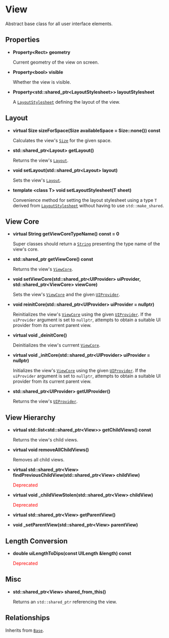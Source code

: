 # View

Abstract base class for all user interface elements.

## Properties

* **Property<Rect\> geometry**

	Current geometry of the view on screen.

* **Property<bool\> visible**

	Whether the view is visible.

* **Property<std::shared_ptr<LayoutStylesheet\>\> layoutStylesheet**

	A [`LayoutStylesheet`](layout_stylesheet.md) defining the layout of the view.

## Layout

* **virtual Size sizeForSpace(Size availableSpace = Size::none()) const**

	Calculates the view's [`Size`](../foundation/size.md) for the given space.

* **std::shared_ptr<Layout\> getLayout()**

	Returns the view's [`Layout`](layout.md).

* **void setLayout(std::shared_ptr<Layout\> layout)**

	Sets the view's [`Layout`](layout.md).

* **template <class T\> void setLayoutStylesheet(T sheet)**

	Convenience method for setting the layout stylesheet using a type `T` derived from [`LayoutStylesheet`](layout_stylesheet.md) without having to use `std::make_shared`.

## View Core

* **virtual String getViewCoreTypeName() const = 0**

	Super classes should return a [`String`](../string.md) presenting the type name of the view's core.

* **std::shared_ptr<ViewCore> getViewCore() const**

	Returns the view's [`ViewCore`](view_core.md).

* **void setViewCore(std::shared_ptr<UIProvider\> uiProvider, std::shared_ptr<ViewCore\> viewCore)**

	Sets the view's [`ViewCore`](view_core.md) and the given [`UIProvider`](ui_provider.md).

* **void reinitCore(std::shared_ptr<UIProvider\> uiProvider = nullptr)**

	Reinitializes the view's [`ViewCore`](view_core.md) using the given [`UIProvider`](ui_provider.md). If the `uiProvider` argument is set to `nullptr`, attempts to obtain a suitable UI provider from its current parent view.

* **virtual void \_deinitCore()**

	Deinitializes the view's currrent [`ViewCore`](view_core.md).

* **virtual void \_initCore(std::shared_ptr<UIProvider\> uiProvider = nullptr)**

	Initializes the view's [`ViewCore`](view_core.md) using the given [`UIProvider`](ui_provider.md). If the `uiProvider` argument is set to `nullptr`, attempts to obtain a suitable UI provider from its current parent view.

* **std::shared_ptr<UIProvider\> getUIProvider()**

	Returns the view's [`UIProvider`](ui_provider.md).

## View Hierarchy

* **virtual std::list<std::shared_ptr<View\>\> getChildViews() const**

	Returns the view's child views.

* **virtual void removeAllChildViews()**

	Removes all child views.

* **virtual std::shared_ptr<View\> findPreviousChildView(std::shared_ptr<View\> childView)**

	<span style="color: red">Deprecated</span>

* **virtual void \_childViewStolen(std::shared_ptr<View\> childView)**
	
	<span style="color: red">Deprecated</span>


* **virtual std::shared_ptr<View\> getParentView()**

* **void \_setParentView(std::shared_ptr<View\> parentView)**

## Length Conversion

* **double uiLengthToDips(const UILength &length) const**

	<span style="color: red">Deprecated</span>

## Misc

* **std::shared_ptr<View\> shared_from_this()**

	Returns an `std::shared_ptr` referencing the view.

## Relationships

Inherits from [`Base`](../foundation/base.md).
